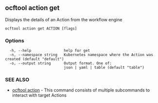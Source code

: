 ## ocftool action get

Displays the details of an Action from the workflow engine

```
ocftool action get ACTION [flags]
```

### Options

```
  -h, --help               help for get
  -n, --namespace string   Kubernetes namespace where the Action was created (default "default")
  -o, --output string      Output format. One of:
                           json | yaml | table (default "table")
```

### SEE ALSO

* [ocftool action](ocftool_action.md)	 - This command consists of multiple subcommands to interact with target Actions

